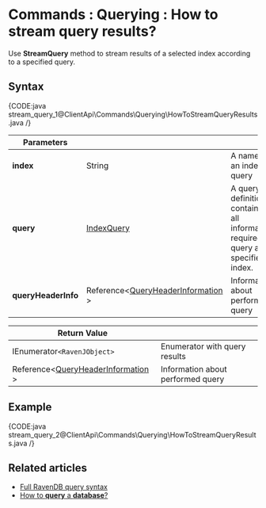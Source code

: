 # Commands : Querying : How to stream query results?

Use **StreamQuery** method to stream results of a selected index according to a specified query.

## Syntax

{CODE:java stream_query_1@ClientApi\Commands\Querying\HowToStreamQueryResults.java /}

| Parameters | | |
| ------------- | ------------- | ----- |
| **index** | String | A name of an index to query |
| **query** | [IndexQuery]() | A query definition containing all information required to query a specified index. |
| **queryHeaderInfo** | Reference&lt;[QueryHeaderInformation ](../../../glossary/query-header-information)&gt; | Information about performed query |

| Return Value | |
| ------------- | ----- |
| IEnumerator`<RavenJObject>` | Enumerator with query results |
| Reference&lt;[QueryHeaderInformation ](../../../glossary/query-header-information)&gt; | Information about performed query |

## Example

{CODE:java stream_query_2@ClientApi\Commands\Querying\HowToStreamQueryResults.java /}

## Related articles

- [Full RavenDB query syntax](../../../indexes/full-query-syntax) 
- [How to **query** a **database**?](../../../client-api/commands/querying/how-to-query-a-database)